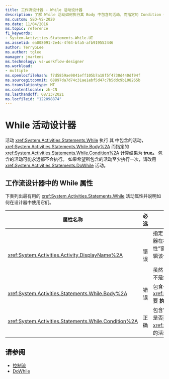 ```yaml
---
title: 工作流设计器 - While 活动设计器
description: 了解 While 活动如何执行其 Body 中包含的活动，而指定的 Condition 计算结果为 true。
ms.custom: SEO-VS-2020
ms.date: 11/04/2016
ms.topic: reference
f1_keywords:
- System.Activities.Statements.While.UI
ms.assetid: ea008091-2e4c-4f64-bfa5-afb919552446
author: TerryGLee
ms.author: tglee
manager: jmartens
ms.technology: vs-workflow-designer
ms.workload:
- multiple
ms.openlocfilehash: f7d5859ae9841eff105b7a18f5f4730d440df94f
ms.sourcegitcommit: 68897da7d74c31ae1ebf5d47c7b5ddc9b108265b
ms.translationtype: MT
ms.contentlocale: zh-CN
ms.lasthandoff: 08/13/2021
ms.locfileid: "122098874"
---
```

# <a name="while-activity-designer"></a>While 活动设计器

活动 <xref:System.Activities.Statements.While> 执行 其 中包含的活动， <xref:System.Activities.Statements.While.Body%2A> 而指定的 <xref:System.Activities.Statements.While.Condition%2A> 计算结果为 **true。** 包含的活动可能永远都不会执行。 如果希望所包含的活动至少执行一次，请改用 <xref:System.Activities.Statements.DoWhile> 活动。

## <a name="while-properties-in-workflow-designer"></a>工作流设计器中的 While 属性

下表列出最有用的 <xref:System.Activities.Statements.While> 活动属性并说明如何在设计器中使用它们。

|属性名称|必选|使用情况|
|-|--------------|-|
|<xref:System.Activities.Activity.DisplayName%2A>|错误|指定 <xref:System.Activities.Statements.While> 活动设计器在标头中的友好名称。 默认值为 While。 可以在"属性"窗口中编辑 **该值，也可以** 直接在活动设计器标头上编辑该值。<br /><br /> 虽然 <xref:System.Activities.Activity.DisplayName%2A> 不是绝对必需的，但最好使用该属性。|
|<xref:System.Activities.Statements.While.Body%2A>|错误|包含计算结果为 true 时 <xref:System.Activities.Statements.While.Condition%2A> 要 **执行的活动**。|
|<xref:System.Activities.Statements.While.Condition%2A>|正确|包含Visual Basic一个表达式，该表达式计算该表达式确定是否要执行 <xref:System.Activities.Statements.While.Body%2A> 中的活动。|

## <a name="see-also"></a>请参阅

- [控制流](../workflow-designer/control-flow-activity-designers.md)
- [DoWhile](../workflow-designer/dowhile-activity-designer.md)
